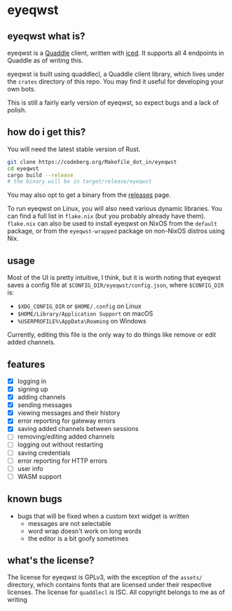 # eyeqwst

## eyeqwst what is?

eyeqwst is a [Quaddle](/QWD/Quaddle) client, written with [iced](https://iced.rs). It supports all 4 endpoints in Quaddle as of writing this.

eyeqwst is built using quaddlecl, a Quaddle client library, which lives under the `crates` directory of this repo. You may find it useful for developing your own bots.

This is still a fairly early version of eyeqwst, so expect bugs and a lack of polish.

## how do i get this?

You will need the latest stable version of Rust.

``` sh
git clone https://codeberg.org/Makefile_dot_in/eyeqwst
cd eyeqwst
cargo build --release
# the binary will be in target/release/eyeqwst
```

You may also opt to get a binary from the [releases](https://codeberg.org/Makefile_dot_in/eyeqwst/releases) page.

To run eyeqwst on Linux, you will also need various dynamic libraries. You can find a full list in `flake.nix` (but you probably already have them). `flake.nix` can also be used to install eyeqwst on NixOS from the `default` package, or from the `eyeqwst-wrapped` package on non-NixOS distros using Nix.

## usage

Most of the UI is pretty intuitive, I think, but it is worth noting that eyeqwst saves a config file at `$CONFIG_DIR/eyeqwst/config.json`, where `$CONFIG_DIR` is:

- `$XDG_CONFIG_DIR` or `$HOME/.config` on Linux
- `$HOME/Library/Application Support` on macOS
- `%USERPROFILE%\AppData\Roaming` on Windows

Currently, editing this file is the only way to do things like remove or edit added channels.

## features

- [x] logging in
- [x] signing up 
- [x] adding channels
- [x] sending messages
- [x] viewing messages and their history
- [x] error reporting for gateway errors
- [x] saving added channels between sessions
- [ ] removing/editing added channels
- [ ] logging out without restarting
- [ ] saving credentials
- [ ] error reporting for HTTP errors
- [ ] user info
- [ ] WASM support

## known bugs

- bugs that will be fixed when a custom text widget is written
  - messages are not selectable
  - word wrap doesn't work on long words
  - the editor is a bit goofy sometimes

## what's the license?

The license for eyeqwst is GPLv3, with the exception of the `assets/` directory, which contains fonts that are licensed under their respective licenses. The license for `quaddlecl` is ISC. All copyright belongs to me as of writing
